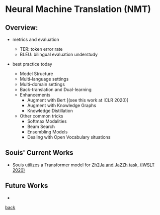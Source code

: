 # Neural Machine Translation (NMT)

## Overview:

- metrics and evaluation
    - TER: token error rate
    - BLEU: bilingual evaluation understudy

- best practice today
    - Model Structure
    - Multi-language settings
    - Multi-domain settings
    - Back-translation and Dual-learning
    - Enhancements
        - Augment with Bert [\(see this work at ICLR 2020\)]
        - Augment with Knowledge Graphs
        - Knowledge Distillation
    - Other common tricks
        - Softmax Modalities
        - Beam Search
        - Ensembling Models
        - Dealing with Open Vocabulary situations

## Souis' Current Works
- Souis utilizes a Transformer model for [Zh2Ja and Ja2Zh task, (IWSLT 2020)](https://aclanthology.org/2020.iwslt-1.16/)


## Future Works
-

[back](index.md)
